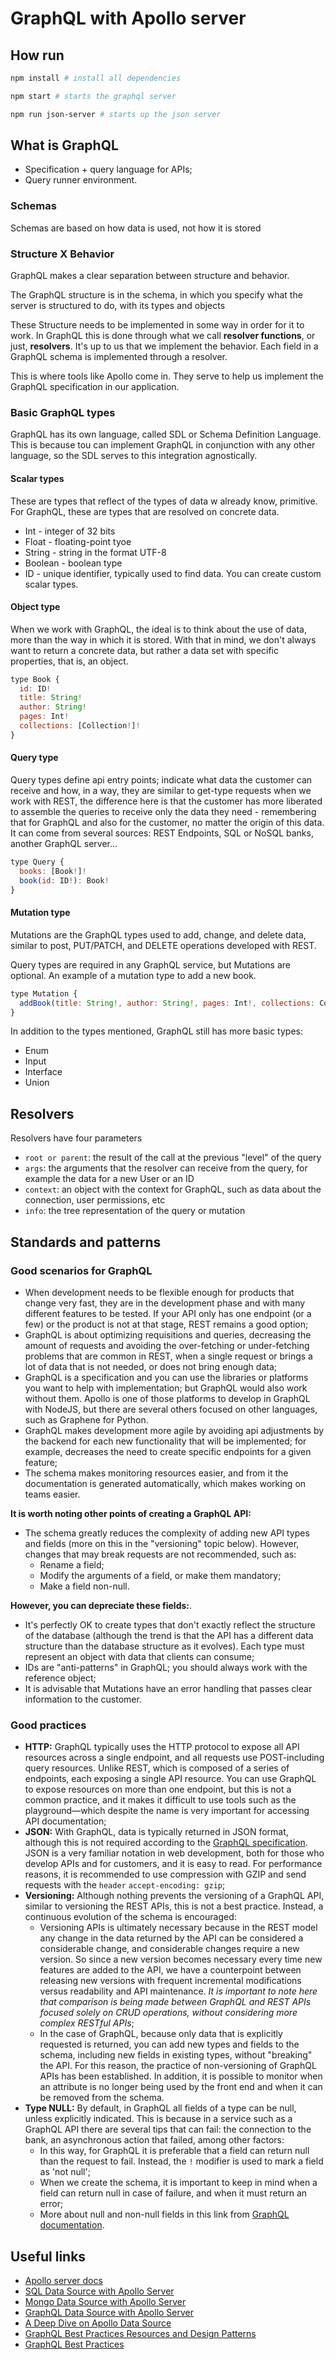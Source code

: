 # GraphQL with Apollo server

## How run

```bash
npm install # install all dependencies
```

```bash
npm start # starts the graphql server
```

```bash
npm run json-server # starts up the json server
```

## What is GraphQL

-   Specification + query language for APIs;
-   Query runner environment.

### Schemas

Schemas are based on how data is used, not how it is stored

### Structure X Behavior

GraphQL makes a clear separation between structure and behavior.

The GraphQL structure is in the schema, in which you specify what the server is structured to do, with its types and objects

These Structure needs to be implemented in some way in order for it to work. In GraphQL this is done through what we call **resolver functions**, or just, **resolvers**. It's up to us that we implement the behavior. Each field in a GraphQL schema is implemented through a resolver.

This is where tools like Apollo come in. They serve to help us implement the GraphQL specification in our application.

### Basic GraphQL types

GraphQL has its own language, called SDL or Schema Definition Language. This is because tou can implement GraphQL in conjunction with any other language, so the SDL serves to this integration agnostically.

#### **Scalar types**

These are types that reflect of the types of data w already know, primitive. For GraphQL, these are types that are resolved on concrete data.

-   Int - integer of 32 bits
-   Float - floating-point tyoe
-   String - string in the format UTF-8
-   Boolean - boolean type
-   ID - unique identifier, typically used to find data. You can create custom scalar types.

#### **Object type**

When we work with GraphQL, the ideal is to think about the use of data, more than the way in which it is stored. With that in mind, we don't always want to return a concrete data, but rather a data set with specific properties, that is, an object.

```js
type Book {
  id: ID!
  title: String!
  author: String!
  pages: Int!
  collections: [Collection!]!
}
```

#### **Query type**

Query types define api entry points; indicate what data the customer can receive and how, in a way, they are similar to get-type requests when we work with REST, the difference here is that the customer has more liberated to assemble the queries to receive only the data they need - remembering that for GraphQL and also for the customer, no matter the origin of this data. It can come from several sources: REST Endpoints, SQL or NoSQL banks, another GraphQL server...

```js
type Query {
  books: [Book!]!
  book(id: ID!): Book!
}
```

#### **Mutation type**

Mutations are the GraphQL types used to add, change, and delete data, similar to post, PUT/PATCH, and DELETE operations developed with REST.

Query types are required in any GraphQL service, but Mutations are optional. An example of a mutation type to add a new book.

```js
type Mutation {
  addBook(title: String!, author: String!, pages: Int!, collections: Collection!): Book!
}
```

In addition to the types mentioned, GraphQL still has more basic types:

-   Enum
-   Input
-   Interface
-   Union

## Resolvers

Resolvers have four parameters

- `root or parent`: the result of the call at the previous "level" of the query
- `args`: the arguments that the resolver can receive from the query, for example the data for a new User or an ID
- `context`: an object with the context for GraphQL, such as data about the connection, user permissions, etc
- `info`: the tree representation of the query or mutation

## Standards and patterns

### Good scenarios for GraphQL

- When development needs to be flexible enough for products that change very fast, they are in the development phase and with many different features to be tested. If your API only has one endpoint (or a few) or the product is not at that stage, REST remains a good option;
- GraphQL is about optimizing requisitions and queries, decreasing the amount of requests and avoiding the over-fetching or under-fetching problems that are common in REST, when a single request or brings a lot of data that is not needed, or does not bring enough data;
- GraphQL is a specification and you can use the libraries or platforms you want to help with implementation; but GraphQL would also work without them. Apollo is one of those platforms to develop in GraphQL with NodeJS, but there are several others focused on other languages, such as Graphene for Python.
- GraphQL makes development more agile by avoiding api adjustments by the backend for each new functionality that will be implemented; for example, decreases the need to create specific endpoints for a given feature;
- The schema makes monitoring resources easier, and from it the documentation is generated automatically, which makes working on teams easier.

**It is worth noting other points of creating a GraphQL API:**

- The schema greatly reduces the complexity of adding new API types and fields (more on this in the "versioning" topic below). However, changes that may break requests are not recommended, such as:
  - Rename a field;
  - Modify the arguments of a field, or make them mandatory;
  - Make a field non-null.

**However, you can depreciate these fields:**.

- It's perfectly OK to create types that don't exactly reflect the structure of the database (although the trend is that the API has a different data structure than the database structure as it evolves). Each type must represent an object with data that clients can consume;
- IDs are "anti-patterns" in GraphQL; you should always work with the reference object;
- It is advisable that Mutations have an error handling that passes clear information to the customer.

### Good practices

- **HTTP:** GraphQL typically uses the HTTP protocol to expose all API resources across a single endpoint, and all requests use POST-including query resources. Unlike REST, which is composed of a series of endpoints, each exposing a single API resource. You can use GraphQL to expose resources on more than one endpoint, but this is not a common practice, and it makes it difficult to use tools such as the playground—which despite the name is very important for accessing API documentation;
- **JSON:** With GraphQL, data is typically returned in JSON format, although this is not required according to the [GraphQL specification](http://spec.graphql.org/draft/#sec-Serialization-Format). JSON is a very familiar notation in web development, both for those who develop APIs and for customers, and it is easy to read. For performance reasons, it is recommended to use compression with GZIP and send requests with the `header` `accept-encoding: gzip`;
- **Versioning:** Although nothing prevents the versioning of a GraphQL API, similar to versioning the REST APIs, this is not a best practice. Instead, a continuous evolution of the schema is encouraged:
  - Versioning APIs is ultimately necessary because in the REST model any change in the data returned by the API can be considered a considerable change, and considerable changes require a new version. So since a new version becomes necessary every time new features are added to the API, we have a counterpoint between releasing new versions with frequent incremental modifications versus readability and API maintenance. _It is important to note here that comparison is being made between GraphQL and REST APIs focused solely on CRUD operations, without considering more complex RESTful APIs_;
  - In the case of GraphQL, because only data that is explicitly requested is returned, you can add new types and fields to the schema, including new fields in existing types, without "breaking" the API. For this reason, the practice of non-versioning of GraphQL APIs has been established. In addition, it is possible to monitor when an attribute is no longer being used by the front end and when it can be removed from the schema.
- **Type NULL:** By default, in GraphQL all fields of a type can be null, unless explicitly indicated. This is because in a service such as a GraphQL API there are several tips that can fail: the connection to the bank, an asynchronous action that failed, among other factors:
  - In this way, for GraphQL it is preferable that a field can return null than the request to fail. Instead, the `!` modifier is used to mark a field as 'not null';
  - When we create the schema, it is important to keep in mind when a field can return null in case of failure, and when it must return an error;
  - More about null and non-null fields in this link from [GraphQL documentation](https://graphql.org/learn/schema/#lists-and-non-null).

## Useful links

- [Apollo server docs](https://www.apollographql.com/docs/apollo-server/)
- [SQL Data Source with Apollo Server](https://github.com/cvburgess/SQLDataSource)
- [Mongo Data Source with Apollo Server](https://github.com/GraphQLGuide/apollo-datasource-mongodb/)
- [GraphQL Data Source with Apollo Server](https://github.com/poetic/apollo-datasource-graphql)
- [A Deep Dive on Apollo Data Source](https://www.apollographql.com/blog/backend/data-sources/a-deep-dive-on-apollo-data-sources/)
- [GraphQL Best Practices Resources and Design Patterns](https://www.moesif.com/blog/api-guide/graphql-best-practices-resources-and-design-patterns/)
- [GraphQL Best Practices](https://graphql.org/learn/best-practices/)
